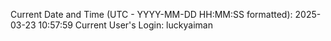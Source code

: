 Current Date and Time (UTC - YYYY-MM-DD HH:MM:SS formatted): 2025-03-23 10:57:59
Current User's Login: luckyaiman
